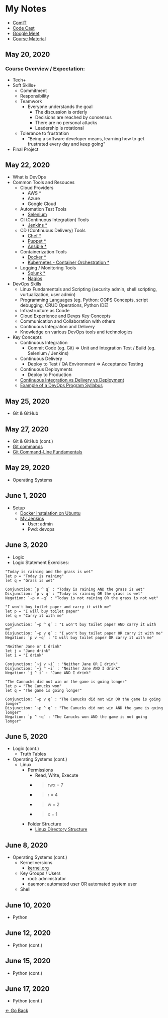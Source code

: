 # My Notes

- [ComIT](https://www.comit.org/)
- [Code Cast](https://www.codecast.io/)
- [Google Meet](https://meet.google.com/xon-irfy-egq)
- [Course Material](https://github.com/emersonmellado/devops)

## May 20, 2020
### Course Overview / Expectation:
- Tech+
- Soft Skills+
  - Commitment
  - Responsibility
  - Teamwork
    - Everyone understands the goal
      - The discussion is orderly
      - Decisions are reached by consensus
      - There are no personal attacks
      - Leadership is rotational
  - Tolerance to frustration
    - “Being a software developer means, learning how to get frustrated every day and keep going"
- Final Project

## May 22, 2020
- What is DevOps
- Common Tools and Resouces
  - Cloud Providers
    - AWS *
    - Azure
    - Google Cloud
  - Automation Test Tools
    - [Selenium](https://www.selenium.dev)
  - CI (Continuous Integration) Tools
    - [Jenkins *](https://www.jenkins.io)
  - CD (Continuous Delivery) Tools
    - [Chef *](https://www.chef.io)
    - [Puppet *](https://puppet.com)
    - [Ansible *](https://www.ansible.com)
  - Containerization Tools
    - [Docker *](https://www.docker.com)
    - [Kubernetes - Container Orchestration *](https://kubernetes.io)
  - Logging / Monitoring Tools
    - [Splunk *](https://www.splunk.com)
    - [Nagios](https://www.nagios.com)
- DevOps Skills
  - Linux Fundamentals and Scripting (security admin, shell scripting, vurtualization, user admin)
  - Programming Languages (eg. Python: OOPS Concepts, script debugging, CRUD Operations, Python IDE)
  - Infrastructure as Coode
  - Cloud Experience and Devps Key Concepts
  - Communication and Collaboration with others
  - Continuous Integration and Delivery
  - Knowledge on various DevOps tools and technologies
- Key Concepts
  - Continuous Integration
    - Commit Code (eg. Git) => Unit and Integration Test / Build (eg. Selenium / Jenkins)
  - Continuous Delivery
    - Deploy to Test / QA Environment => Acceptance Testing
  - Continuous Deployments
    - Deploy to Production
  - [Continuous Integration vs Delivery vs Deployment](https://www.atlassian.com/continuous-delivery/principles/continuous-integration-vs-delivery-vs-deployment)
  - [Example of a DevOps Program Syllabus](https://www.edureka.co/masters-program/devops-engineer-training)

## May 25, 2020
- Git & GitHub

## May 27, 2020
- Git & GitHub (cont.)
- [Git commands](git-commands.md)
- [Git Command-Line Fundamentals](https://www.youtube.com/watch?v=HVsySz-h9r4)

## May 29, 2020
- Operating Systems

## June 1, 2020
- Setup
  - [Docker instalation on Ubuntu](https://www.digitalocean.com/community/tutorials/how-to-install-and-use-docker-on-ubuntu-20-04)
  - [My Jenkins](http://localhost:8080)
    - User: admin
    - Pwd: devops

## June 3, 2020
- Logic
- Logic Statement Exercises:

```
"Today is raining and the grass is wet"
let p = "Today is raining"
let q = "Grass is wet"

Conjunction: `p ^ q` : "Today is raining AND the grass is wet"
Disjunction: `p v q` : "Today is raining OR the grass is wet"
Negation: `~p v ~q` : "Today is not raining OR the grass is not wet"

"I won't buy toilet paper and carry it with me"
let p = "I will buy toilet paper"
let q = "Carry it with me"

Conjunction: `~p ^ q` : "I won't buy toilet paper AND carry it with me"
Disjunction: `~p v q` : "I won't buy toilet paper OR carry it with me"
Negation: `p v ~q` : "I will buy toilet paper OR carry it with me"

"Neither Jane or I drink"
let j = "Jane drink"
let i = "I drink"

Conjunction: `~j v ~i` : "Neither Jane OR I drink"
Disjunction: `~j ^ ~i` : "Neither Jane AND I drink"
Negation: `j ^ i` : "Jane AND I drink"

"The Cannucks did not win or the game is going longer"
let p = "The Canucks won"
let q = "The game is going longer"

Conjunction: `~p v q` : "The Canucks did not win OR the game is going longer"
Disjunction: `~p ^ q` : "The Canucks did not win AND the game is going longer"
Negation: `p ^ ~q` : "The Canucks won AND the game is not going longer"
```

## June 5, 2020
- Logic (cont.)
  - Truth Tables
- Operating Systems (cont.)
  - Linux
    - Permissions
      - Read, Write, Execute
      - > rwx = 7
      - > r = 4
      - > w = 2
      - > x = 1
    - Folder Structure
      - [Linux Directory Structure](https://linuxhandbook.com/linux-directory-structure/)

## June 8, 2020
- Operating Systems (cont.)
  - Kernel versions
    - [kernel.org](kernel.org)
  - Key Groups / Users
    - root: administrator
    - daemon: automated user OR automated system user
  - Shell

## June 10, 2020
- Python

## June 12, 2020
- Python (cont.)

## June 15, 2020
- Python (cont.)

## June 17, 2020
- Python (cont.)

[<- Go Back](README.md)